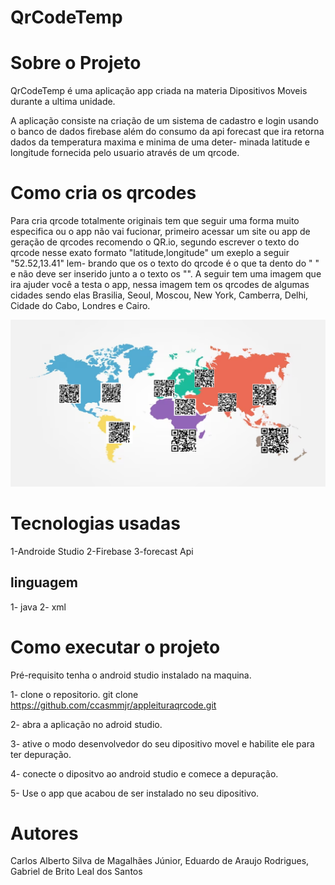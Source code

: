 # QrCodeTemp 

# Sobre o Projeto

QrCodeTemp é uma aplicação app criada na materia Dipositivos Moveis durante a ultima
unidade.

A aplicação consiste na criação de um sistema de cadastro e login usando o banco de dados firebase 
além do consumo da api forecast que ira retorna dados da temperatura maxima e minima de uma deter-
minada latitude e longitude fornecida pelo usuario através de um qrcode.

# Como cria os qrcodes

Para cria qrcode totalmente originais tem que seguir uma forma muito especifica ou o app não vai
fucionar, primeiro acessar um site ou app de geração de qrcodes recomendo o QR.io, segundo escrever
o texto do qrcode nesse exato formato "latitude,longitude" um exeplo a seguir "52.52,13.41" lem-
brando que os o texto do qrcode é o que ta dento do " " e não deve ser inserido junto a o texto os
"".
A seguir tem uma imagem que ira ajuder você a testa o app, nessa imagem tem os qrcodes de algumas 
cidades sendo elas Brasilia, Seoul, Moscou, New York, Camberra, Delhi, Cidade do Cabo, Londres e
Cairo.

![Map_!](https://github.com/ccasmmjr/appleituraqrcode/blob/development/mapaqrcode.png)


# Tecnologias usadas
1-Androide Studio
2-Firebase
3-forecast Api

## linguagem 
1- java
2- xml

# Como executar o projeto
Pré-requisito tenha o android studio instalado na maquina.

1- clone o repositorio.
git clone https://github.com/ccasmmjr/appleituraqrcode.git

2- abra a aplicação no adroid studio.

3- ative o modo desenvolvedor do seu dipositivo movel e habilite ele para ter depuração.

4- conecte o dipositvo ao android studio e comece a depuração.

5- Use o app que acabou de ser instalado no seu dipositivo.


# Autores 
Carlos Alberto Silva de Magalhães Júnior,
Eduardo de Araujo Rodrigues,
Gabriel de Brito Leal dos Santos
